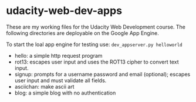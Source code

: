 udacity-web-dev-apps
====================

These are my working files for the Udacity Web Development course.
The following directories are deployable on the Google App Engine.

To start the loal app engine for testing use:
`dev_appserver.py helloworld`

* hello: a simple http request program
* rot13: escapes user input and uses the ROT13 cipher to convert text input.
* signup: prompts for a username password and email (optional); escapes user
input and must validate all fields.
* asciichan: make ascii art
* blog: a simple blog with no authentication
 
